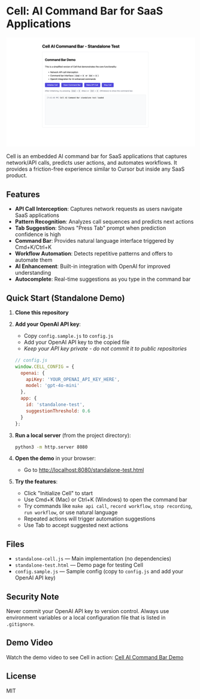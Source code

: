 # Cell: AI Command Bar for SaaS Applications

![Cell AI Command Bar UI](assets/UI.png)

Cell is an embedded AI command bar for SaaS applications that captures network/API calls, predicts user actions, and automates workflows. It provides a friction-free experience similar to Cursor but inside any SaaS product.

## Features

- **API Call Interception**: Captures network requests as users navigate SaaS applications
- **Pattern Recognition**: Analyzes call sequences and predicts next actions
- **Tab Suggestion**: Shows "Press Tab" prompt when prediction confidence is high
- **Command Bar**: Provides natural language interface triggered by Cmd+K/Ctrl+K
- **Workflow Automation**: Detects repetitive patterns and offers to automate them
- **AI Enhancement**: Built-in integration with OpenAI for improved understanding
- **Autocomplete**: Real-time suggestions as you type in the command bar

## Quick Start (Standalone Demo)

1. **Clone this repository**
2. **Add your OpenAI API key**:
   - Copy `config.sample.js` to `config.js`
   - Add your OpenAI API key to the copied file
   - _Keep your API key private - do not commit it to public repositories_

   ```javascript
   // config.js
   window.CELL_CONFIG = {
     openai: {
       apiKey: 'YOUR_OPENAI_API_KEY_HERE',
       model: 'gpt-4o-mini'
     },
     app: {
       id: 'standalone-test',
       suggestionThreshold: 0.6
     }
   };
   ```

3. **Run a local server** (from the project directory):
   ```bash
   python3 -m http.server 8080
   ```

4. **Open the demo** in your browser:
   - Go to [http://localhost:8080/standalone-test.html](http://localhost:8080/standalone-test.html)

5. **Try the features**:
   - Click "Initialize Cell" to start
   - Use Cmd+K (Mac) or Ctrl+K (Windows) to open the command bar
   - Try commands like `make api call`, `record workflow`, `stop recording`, `run workflow`, or use natural language
   - Repeated actions will trigger automation suggestions
   - Use Tab to accept suggested next actions

## Files

- `standalone-cell.js` — Main implementation (no dependencies)
- `standalone-test.html` — Demo page for testing Cell
- `config.sample.js` — Sample config (copy to `config.js` and add your OpenAI API key)

## Security Note

Never commit your OpenAI API key to version control. Always use environment variables or a local configuration file that is listed in `.gitignore`.

## Demo Video

Watch the demo video to see Cell in action: [Cell AI Command Bar Demo](https://youtu.be/mQCxmZyvOfQ)

## License

MIT 